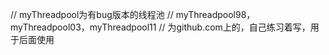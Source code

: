 // myThreadpool为有bug版本的线程池 </tr>
// myThreadpool98，myThreadpool03，myThreadpool11 </tr>
// 为github.com上的，自己练习着写，用于后面使用 </tr>

